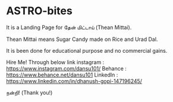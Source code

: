 # ASTRO-bites

It is a Landing Page for தேன் மிட்டாய் (Thean Mittai). 

Thean Mittai means Sugar Candy made on Rice and Urad Dal.

It is been done for educational purpose and no commercial gains.



Hire Me! Through below link
instagram : https://www.instagram.com/dansu101/
Behance : https://www.behance.net/dansu101
LinkedIn : https://www.linkedin.com/in/dhanush-gopi-147196245/

நன்றி! (Thank you!)
